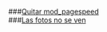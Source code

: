 ###[Quitar mod_pagespeed](https://github.com/mavira21/RESOLUCION-DE-CONFLICTOS/wiki/QUITAR-mod_pagespeed)  
###[Las fotos no se ven](https://github.com/mavira21/LAS-FOTOS-NO-SE-VEN/wiki/QUITAR-mod_pagespeed)  
